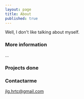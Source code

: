 ```yaml
---
layout: page
title: About
published: true
---
```


Well, I don't like talking about myself.

### More information

…

### Projects done

### Contactarme

[jlg.hrtc@gmail.com](mailto:jlg.hrtc@gmail.com)